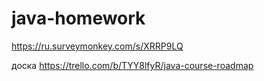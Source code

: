 # java-homework
https://ru.surveymonkey.com/s/XRRP9LQ

доска
https://trello.com/b/TYY8lfyR/java-course-roadmap